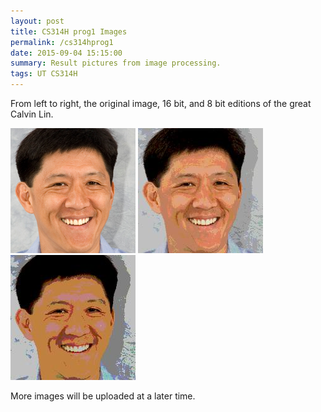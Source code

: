 ```yaml
---
layout: post
title: CS314H prog1 Images
permalink: /cs314hprog1
date: 2015-09-04 15:15:00
summary: Result pictures from image processing.
tags: UT CS314H
---
```

From left to right, the original image, 16 bit, and 8 bit editions of the great Calvin Lin.

![The Great Calvin Lin](/public/images/cs314h/prog1/lin.jpg)
![16 bit Calvin Lin](/public/images/cs314h/prog1/lin16.jpg)
![8 bit Calvin Lin](/public/images/cs314h/prog1/lin8.jpg)

More images will be uploaded at a later time.